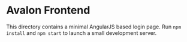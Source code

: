 # Avalon Frontend

This directory contains a minimal AngularJS based login page.
Run `npm install` and `npm start` to launch a small development server.

